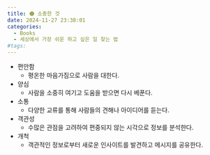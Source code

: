 ```yaml
---
title: 🟠 소중한 것
date: 2024-11-27 23:38:01
categories:
  - Books
  - 세상에서 가장 쉬운 하고 싶은 일 찾는 법
#tags:
---
```

- 편안함
  - 평온한 마음가짐으로 사람을 대한다.
- 양심
  - 사람을 소중히 여기고 도움을 받으면 다시 베푼다.
- 소통
  - 다양한 교류를 통해 사람들의 견해나 아이디어를 듣는다.
- 객관성
  - 수많은 관점을 고려하여 편중되지 않는 시각으로 정보를 분석한다.
- 개척
  - 객관적인 정보로부터 새로운 인사이트를 발견하고 메시지를 공유한다.